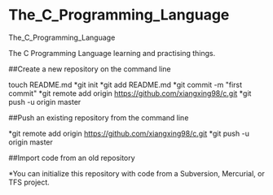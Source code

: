The_C_Programming_Language
==========================

The_C_Programming_Language

The C Programming Language learning and practising things.


##Create a new repository on the command line

touch README.md
*git init
*git add README.md
*git commit -m "first commit"
*git remote add origin https://github.com/xiangxing98/c.git
*git push -u origin master

##Push an existing repository from the command line

*git remote add origin https://github.com/xiangxing98/c.git
*git push -u origin master

##Import code from an old repository

*You can initialize this repository with code from a Subversion, Mercurial, or TFS project.
